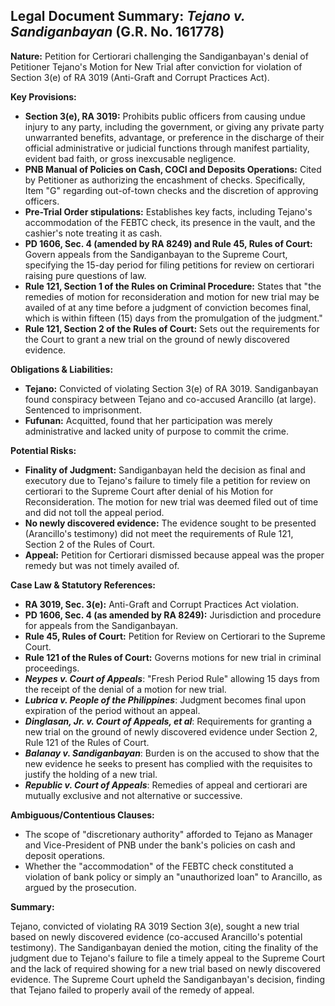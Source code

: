 ## Legal Document Summary: *Tejano v. Sandiganbayan* (G.R. No. 161778)

**Nature:** Petition for Certiorari challenging the Sandiganbayan's denial of Petitioner Tejano's Motion for New Trial after conviction for violation of Section 3(e) of RA 3019 (Anti-Graft and Corrupt Practices Act).

**Key Provisions:**

*   **Section 3(e), RA 3019:** Prohibits public officers from causing undue injury to any party, including the government, or giving any private party unwarranted benefits, advantage, or preference in the discharge of their official administrative or judicial functions through manifest partiality, evident bad faith, or gross inexcusable negligence.
*   **PNB Manual of Policies on Cash, COCI and Deposits Operations:** Cited by Petitioner as authorizing the encashment of checks. Specifically, Item "G" regarding out-of-town checks and the discretion of approving officers.
*   **Pre-Trial Order stipulations:** Establishes key facts, including Tejano's accommodation of the FEBTC check, its presence in the vault, and the cashier's note treating it as cash.
*   **PD 1606, Sec. 4 (amended by RA 8249) and Rule 45, Rules of Court:** Govern appeals from the Sandiganbayan to the Supreme Court, specifying the 15-day period for filing petitions for review on certiorari raising pure questions of law.
*   **Rule 121, Section 1 of the Rules on Criminal Procedure:** States that "the remedies of motion for reconsideration and motion for new trial may be availed of at any time before a judgment of conviction becomes final, which is within fifteen (15) days from the promulgation of the judgment."
*   **Rule 121, Section 2 of the Rules of Court:** Sets out the requirements for the Court to grant a new trial on the ground of newly discovered evidence.

**Obligations & Liabilities:**

*   **Tejano:** Convicted of violating Section 3(e) of RA 3019. Sandiganbayan found conspiracy between Tejano and co-accused Arancillo (at large). Sentenced to imprisonment.
*   **Fufunan:** Acquitted, found that her participation was merely administrative and lacked unity of purpose to commit the crime.

**Potential Risks:**

*   **Finality of Judgment:** Sandiganbayan held the decision as final and executory due to Tejano's failure to timely file a petition for review on certiorari to the Supreme Court after denial of his Motion for Reconsideration. The motion for new trial was deemed filed out of time and did not toll the appeal period.
*   **No newly discovered evidence:** The evidence sought to be presented (Arancillo's testimony) did not meet the requirements of Rule 121, Section 2 of the Rules of Court.
*   **Appeal:** Petition for Certiorari dismissed because appeal was the proper remedy but was not timely availed of.

**Case Law & Statutory References:**

*   **RA 3019, Sec. 3(e):** Anti-Graft and Corrupt Practices Act violation.
*   **PD 1606, Sec. 4 (as amended by RA 8249):** Jurisdiction and procedure for appeals from the Sandiganbayan.
*   **Rule 45, Rules of Court:** Petition for Review on Certiorari to the Supreme Court.
*   **Rule 121 of the Rules of Court:** Governs motions for new trial in criminal proceedings.
*   ***Neypes v. Court of Appeals***: "Fresh Period Rule" allowing 15 days from the receipt of the denial of a motion for new trial.
*   ***Lubrica v. People of the Philippines***: Judgment becomes final upon expiration of the period without an appeal.
*   ***Dinglasan, Jr. v. Court of Appeals, et al***: Requirements for granting a new trial on the ground of newly discovered evidence under Section 2, Rule 121 of the Rules of Court.
*   ***Balanay v. Sandiganbayan***: Burden is on the accused to show that the new evidence he seeks to present has complied with the requisites to justify the holding of a new trial.
*   ***Republic v. Court of Appeals***: Remedies of appeal and certiorari are mutually exclusive and not alternative or successive.

**Ambiguous/Contentious Clauses:**

*   The scope of "discretionary authority" afforded to Tejano as Manager and Vice-President of PNB under the bank's policies on cash and deposit operations.
*   Whether the "accommodation" of the FEBTC check constituted a violation of bank policy or simply an "unauthorized loan" to Arancillo, as argued by the prosecution.

**Summary:**

Tejano, convicted of violating RA 3019 Section 3(e), sought a new trial based on newly discovered evidence (co-accused Arancillo's potential testimony). The Sandiganbayan denied the motion, citing the finality of the judgment due to Tejano's failure to file a timely appeal to the Supreme Court and the lack of required showing for a new trial based on newly discovered evidence. The Supreme Court upheld the Sandiganbayan's decision, finding that Tejano failed to properly avail of the remedy of appeal.
